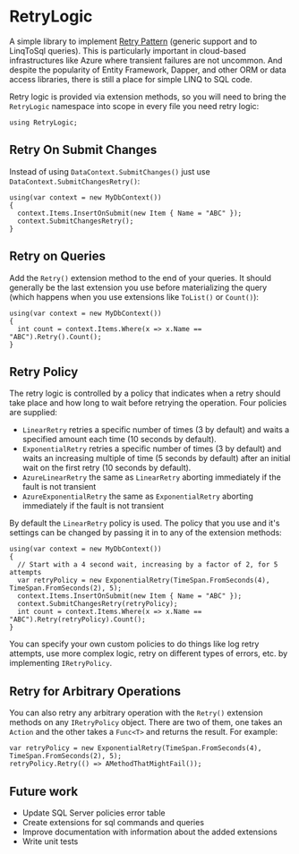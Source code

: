 RetryLogic
==============

A simple library to implement [Retry Pattern](https://msdn.microsoft.com/en-us/library/dn589788.aspx) (generic support and to LinqToSql queries). This is particularly important in cloud-based infrastructures like Azure where transient failures are not uncommon. And despite the popularity of Entity Framework, Dapper, and other ORM or data access libraries, there is still a place for simple LINQ to SQL code.

Retry logic is provided via extension methods, so you will need to bring the `RetryLogic` namespace into scope in every file you need retry logic:
```
using RetryLogic;
```

## Retry On Submit Changes

Instead of using `DataContext.SubmitChanges()` just use `DataContext.SubmitChangesRetry()`:
```
using(var context = new MyDbContext())
{
  context.Items.InsertOnSubmit(new Item { Name = "ABC" });
  context.SubmitChangesRetry();
}
```

## Retry on Queries

Add the `Retry()` extension method to the end of your queries. It should generally be the last extension you use before materializing the query (which happens when you use extensions like `ToList()` or `Count()`):

```
using(var context = new MyDbContext())
{
  int count = context.Items.Where(x => x.Name == "ABC").Retry().Count();
}
```

## Retry Policy

The retry logic is controlled by a policy that indicates when a retry should take place and how long to wait before retrying the operation. Four policies are supplied:

* `LinearRetry` retries a specific number of times (3 by default) and waits a specified amount each time (10 seconds by default).
* `ExponentialRetry` retries a specific number of times (3 by default) and waits an increasing multiple of time (5 seconds by default) after an initial wait on the first retry (10 seconds by default).
* `AzureLinearRetry` the same as `LinearRetry` aborting immediately if the fault is not transient
* `AzureExponentialRetry` the same as `ExponentialRetry` aborting immediately if the fault is not transient

By default the `LinearRetry` policy is used. The policy that you use and it's settings can be changed by passing it in to any of the extension methods:

```
using(var context = new MyDbContext())
{
  // Start with a 4 second wait, increasing by a factor of 2, for 5 attempts
  var retryPolicy = new ExponentialRetry(TimeSpan.FromSeconds(4), TimeSpan.FromSeconds(2), 5);
  context.Items.InsertOnSubmit(new Item { Name = "ABC" });
  context.SubmitChangesRetry(retryPolicy);
  int count = context.Items.Where(x => x.Name == "ABC").Retry(retryPolicy).Count();
}
```

You can specify your own custom policies to do things like log retry attempts, use more complex logic, retry on different types of errors, etc. by implementing `IRetryPolicy`.

## Retry for Arbitrary Operations

You can also retry any arbitrary operation with the `Retry()` extension methods on any `IRetryPolicy` object. There are two of them, one takes an `Action` and the other takes a `Func<T>` and returns the result. For example:

```
var retryPolicy = new ExponentialRetry(TimeSpan.FromSeconds(4), TimeSpan.FromSeconds(2), 5);
retryPolicy.Retry(() => AMethodThatMightFail());
```

## Future work
* Update SQL Server policies error table
* Create extensions for sql commands and queries
* Improve documentation with information about the added extensions
* Write unit tests
